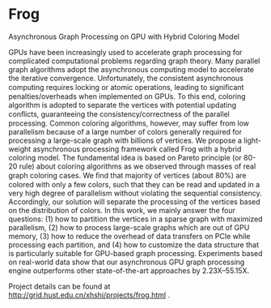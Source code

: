 Frog
=======

Asynchronous Graph Processing on GPU with Hybrid Coloring Model

GPUs have been increasingly used to accelerate graph processing for complicated computational problems regarding graph theory. Many parallel graph algorithms adopt the asynchronous computing model to accelerate the iterative convergence. Unfortunately, the consistent asynchronous computing requires locking or atomic operations, leading to signiﬁcant penalties/overheads when implemented on GPUs. To this end, coloring algorithm is adopted to separate the vertices with potential updating conﬂicts, guaranteeing the consistency/correctness of the parallel processing. Common coloring algorithms, however, may suffer from low parallelism because of a large number of colors generally required for processing a large-scale graph with billions of vertices.
We propose a light-weight asynchronous processing framework called Frog with a hybrid coloring model. The fundamental idea is based on Pareto principle (or 80-20 rule) about coloring algorithms as we observed through masses of real graph coloring cases. We ﬁnd that majority of vertices (about 80%) are colored with only a few colors, such that they can be read and updated in a very high degree of parallelism without violating the sequential consistency. Accordingly, our solution will separate the processing of the vertices based on the distribution of colors. In this work, we mainly answer the four questions: (1) how to partition the vertices in a sparse graph with maximized parallelism, (2) how to process large-scale graphs which are out of GPU memory, (3) how to reduce the overhead of data transfers on PCIe while processing each partition, and (4) how to customize the data structure that is particularly suitable for GPU-based graph processing. Experiments based on real-world data show that our asynchronous GPU graph processing engine outperforms other state-of-the-art approaches by 2.23X–55.15X.

Project details can be found at http://grid.hust.edu.cn/xhshi/projects/frog.html .
